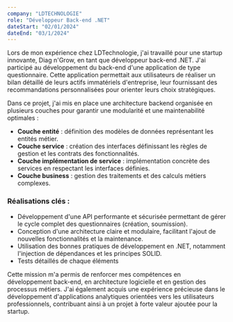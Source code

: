 ```yaml
---
company: "LDTECHNOLOGIE"
role: "Développeur Back-end .NET"
dateStart: "02/01/2024"
dateEnd: "03/1/2024"
---
```


Lors de mon expérience chez LDTechnologie, j'ai travaillé pour une startup innovante, Diag n'Grow, en tant que développeur back-end .NET. J'ai participé au développement du back-end d'une application de type questionnaire. Cette application permettait aux utilisateurs de réaliser un bilan détaillé de leurs actifs immatériels d'entreprise, leur fournissant des recommandations personnalisées pour orienter leurs choix stratégiques.

Dans ce projet, j'ai mis en place une architecture backend organisée en plusieurs couches pour garantir une modularité et une maintenabilité optimales :

- **Couche entité** : définition des modèles de données représentant les entités métier.
- **Couche service** : création des interfaces définissant les règles de gestion et les contrats des fonctionnalités.
- **Couche implémentation de service** : implémentation concrète des services en respectant les interfaces définies.
- **Couche business** : gestion des traitements et des calculs métiers complexes.

### Réalisations clés :
- Développement d'une API performante et sécurisée permettant de gérer le cycle complet des questionnaires (création, soumission).
- Conception d'une architecture claire et modulaire, facilitant l'ajout de nouvelles fonctionnalités et la maintenance.
- Utilisation des bonnes pratiques de développement en .NET, notamment l'injection de dépendances et les principes SOLID.
- Tests détaillés de chaque éléments

Cette mission m'a permis de renforcer mes compétences en développement back-end, en architecture logicielle et en gestion des processus métiers. J'ai également acquis une expérience précieuse dans le développement d'applications analytiques orientées vers les utilisateurs professionnels, contribuant ainsi à un projet à forte valeur ajoutée pour la startup.

